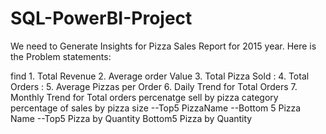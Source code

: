# SQL-PowerBI-Project

We need to Generate Insights for Pizza Sales Report for 2015 year.
Here is the Problem statements:

find 1.	Total Revenue
2.	Average order Value
3.	Total Pizza Sold :
4.	Total Orders : 
5.	Average Pizzas per Order
6.	Daily Trend for Total Orders
7. Monthly Trend for Total orders
percenatge sell by pizza category
percentage of sales by pizza size
--Top5 PizzaName 
--Bottom 5 Pizza Name
--Top5 Pizza by Quantity
Bottom5 Pizza by Quantity
